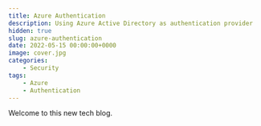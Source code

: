 ```yaml
---
title: Azure Authentication
description: Using Azure Active Directory as authentication provider
hidden: true
slug: azure-authentication
date: 2022-05-15 00:00:00+0000
image: cover.jpg
categories:
    - Security
tags:
    - Azure
    - Authentication
---
```


Welcome to this new tech blog.